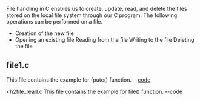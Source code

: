 File handling in C enables us to create, update, read, and delete the files stored on the local file system through our C program. The following operations can be performed on a file.

* Creation of the new file
* Opening an existing file
Reading from the file
Writing to the file
Deleting the file

<h2>file1.c</h2>
This file contains the example for fputc() function. --<a href="https://github.com/Udhayamoorthi369/Advanced-C/blob/main/FILES/file1.c">code</a>

<h2file_read.c
This file contains the example for file() function. --<a href="https://github.com/Udhayamoorthi369/Advanced-C/blob/main/FILES/file_read.c">code</a>


